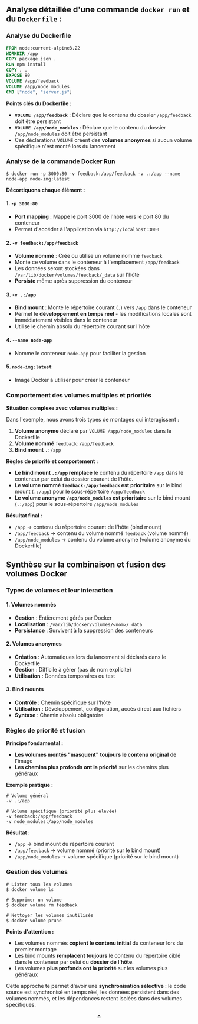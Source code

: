 
## Analyse détaillée d'une commande `docker run` et du `Dockerfile` :

### Analyse du Dockerfile

```dockerfile
FROM node:current-alpine3.22
WORKDIR /app
COPY package.json .
RUN npm install
COPY . .
EXPOSE 80
VOLUME /app/feedback
VOLUME /app/node_modules
CMD ["node", "server.js"]
```

**Points clés du Dockerfile :**

- **`VOLUME /app/feedback`** : Déclare que le contenu du dossier `/app/feedback` doit être persistant
- **`VOLUME /app/node_modules`** : Déclare que le contenu du dossier `/app/node_modules` doit être persistant
- Ces déclarations `VOLUME` créent des **volumes anonymes** si aucun volume spécifique n'est monté lors du lancement

### Analyse de la commande Docker Run

```
$ docker run -p 3000:80 -v feedback:/app/feedback -v .:/app --name node-app node-img:latest
```

**Décortiquons chaque élément :**

#### 1. **`-p 3000:80`**

- **Port mapping** : Mappe le port 3000 de l'hôte vers le port 80 du conteneur
- Permet d'accéder à l'application via `http://localhost:3000`


#### 2. **`-v feedback:/app/feedback`**

- **Volume nommé** : Crée ou utilise un volume nommé `feedback`
- Monte ce volume dans le conteneur à l'emplacement `/app/feedback`
- Les données seront stockées dans `/var/lib/docker/volumes/feedback/_data` sur l'hôte
- **Persiste** même après suppression du conteneur


#### 3. **`-v .:/app`**

- **Bind mount** : Monte le répertoire courant (`.`) vers `/app` dans le conteneur
- Permet le **développement en temps réel** - les modifications locales sont immédiatement visibles dans le conteneur
- Utilise le chemin absolu du répertoire courant sur l'hôte


#### 4. **`--name node-app`**

- Nomme le conteneur `node-app` pour faciliter la gestion


#### 5. **`node-img:latest`**

- Image Docker à utiliser pour créer le conteneur


### Comportement des volumes multiples et priorités

**Situation complexe avec volumes multiples :**

Dans l'exemple, nous avons trois types de montages qui interagissent :

1. **Volume anonyme** déclaré par `VOLUME /app/node_modules` dans le Dockerfile
2. **Volume nommé** `feedback:/app/feedback`
3. **Bind mount** `.:/app`

**Règles de priorité et comportement :**

- **Le bind mount `.:/app` remplace** le contenu du répertoire `/app` dans le conteneur par celui du dossier courant de l’hôte.
- **Le volume nommé `feedback:/app/feedback` est prioritaire** sur le bind mount (`.:/app`) pour le sous-répertoire `/app/feedback`
- **Le volume anonyme `/app/node_modules` est prioritaire** sur le bind mount (`.:/app`) pour le sous-répertoire `/app/node_modules`

**Résultat final :**

- `/app` → contenu du répertoire courant de l'hôte (bind mount)
- `/app/feedback` → contenu du volume nommé `feedback` (volume nommé)
- `/app/node_modules` → contenu du volume anonyme (volume anonyme du Dockerfile)


## Synthèse sur la combinaison et fusion des volumes Docker

### Types de volumes et leur interaction

#### 1. **Volumes nommés**

- **Gestion** : Entièrement gérés par Docker
- **Localisation** : `/var/lib/docker/volumes/<nom>/_data`
- **Persistance** : Survivent à la suppression des conteneurs

#### 2. **Volumes anonymes**

- **Création** : Automatiques lors du lancement si déclarés dans le Dockerfile
- **Gestion** : Difficile à gérer (pas de nom explicite)
- **Utilisation** : Données temporaires ou test


#### 3. **Bind mounts**

- **Contrôle** : Chemin spécifique sur l'hôte
- **Utilisation** : Développement, configuration, accès direct aux fichiers
- **Syntaxe** : Chemin absolu obligatoire


### Règles de priorité et fusion

**Principe fondamental :**

- **Les volumes montés "masquent" toujours le contenu original** de l'image
- **Les chemins plus profonds ont la priorité** sur les chemins plus généraux

**Exemple pratique :**

```
# Volume général
-v .:/app

# Volume spécifique (priorité plus élevée)
-v feedback:/app/feedback
-v node_modules:/app/node_modules
```

**Résultat :**

- `/app` → bind mount du répertoire courant
- `/app/feedback` → volume nommé (priorité sur le bind mount)
- `/app/node_modules` → volume spécifique (priorité sur le bind mount)


### Gestion des volumes

```
# Lister tous les volumes
$ docker volume ls

# Supprimer un volume
$ docker volume rm feedback

# Nettoyer les volumes inutilisés
$ docker volume prune
```

**Points d'attention :**

- Les volumes nommés **copient le contenu initial** du conteneur lors du premier montage
- Les bind mounts **remplacent toujours** le contenu du répertoire ciblé dans le conteneur par celui du **dossier de l’hôte**.
- Les volumes **plus profonds ont la priorité** sur les volumes plus généraux

Cette approche te permet d'avoir une **synchronisation sélective** : le code source est synchronisé en temps réel, les données persistent dans des volumes nommés, et les dépendances restent isolées dans des volumes spécifiques.

<div style="text-align: center">⁂</div>
